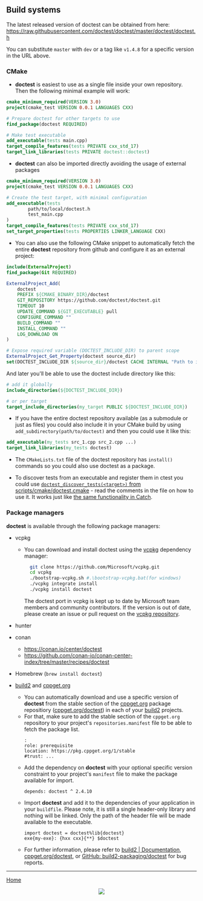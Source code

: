 ## Build systems

The latest released version of doctest can be obtained from here: https://raw.githubusercontent.com/doctest/doctest/master/doctest/doctest.h

You can substitute ```master``` with ```dev``` or a tag like ```v1.4.8``` for a specific version in the URL above.

### CMake

- **doctest** is easiest to use as a single file inside your own repository. Then the following minimal example will work:

```cmake
cmake_minimum_required(VERSION 3.0)
project(cmake_test VERSION 0.0.1 LANGUAGES CXX)

# Prepare doctest for other targets to use
find_package(doctest REQUIRED)

# Make test executable
add_executable(tests main.cpp)
target_compile_features(tests PRIVATE cxx_std_17)
target_link_libraries(tests PRIVATE doctest::doctest)
```

- **doctest** can also be imported directly avoiding the usage of external packages

```cmake
cmake_minimum_required(VERSION 3.0)
project(cmake_test VERSION 0.0.1 LANGUAGES CXX)

# Create the test target, with minimal configuration
add_executable(tests
        path/to/local/doctest.h
        test_main.cpp
)
target_compile_features(tests PRIVATE cxx_std_17)
set_target_properties(tests PROPERTIES LINKER_LANGUAGE CXX)
```

- You can also use the following CMake snippet to automatically fetch the entire **doctest** repository from github and configure it as an external project:

```cmake
include(ExternalProject)
find_package(Git REQUIRED)

ExternalProject_Add(
    doctest
    PREFIX ${CMAKE_BINARY_DIR}/doctest
    GIT_REPOSITORY https://github.com/doctest/doctest.git
    TIMEOUT 10
    UPDATE_COMMAND ${GIT_EXECUTABLE} pull
    CONFIGURE_COMMAND ""
    BUILD_COMMAND ""
    INSTALL_COMMAND ""
    LOG_DOWNLOAD ON
)

# Expose required variable (DOCTEST_INCLUDE_DIR) to parent scope
ExternalProject_Get_Property(doctest source_dir)
set(DOCTEST_INCLUDE_DIR ${source_dir}/doctest CACHE INTERNAL "Path to include folder for doctest")
```

And later you'll be able to use the doctest include directory like this:

```cmake
# add it globally
include_directories(${DOCTEST_INCLUDE_DIR})

# or per target
target_include_directories(my_target PUBLIC ${DOCTEST_INCLUDE_DIR})
```

- If you have the entire doctest repository available (as a submodule or just as files) you could also include it in your CMake build by using ```add_subdirectory(path/to/doctest)``` and then you could use it like this:

```cmake
add_executable(my_tests src_1.cpp src_2.cpp ...)
target_link_libraries(my_tests doctest)
```

- The ```CMakeLists.txt``` file of the doctest repository has ```install()``` commands so you could also use doctest as a package.

- To discover tests from an executable and register them in ctest you could use [```doctest_discover_tests(<target>)``` from scripts/cmake/doctest.cmake](../../scripts/cmake/doctest.cmake) - read the comments in the file on how to use it. It works just like [the same functionality in Catch](https://github.com/catchorg/Catch2/blob/master/docs/cmake-integration.md#automatic-test-registration).

### Package managers

**doctest** is available through the following package managers:

- vcpkg    
    - You can download and install doctest using the [vcpkg](https://github.com/Microsoft/vcpkg) dependency manager:
      ```sh
        git clone https://github.com/Microsoft/vcpkg.git
        cd vcpkg
        ./bootstrap-vcpkg.sh #.\bootstrap-vcpkg.bat(for windows)
        ./vcpkg integrate install
        ./vcpkg install doctest
      ```
      The doctest port in vcpkg is kept up to date by Microsoft team members and community contributors. If the version is out of date, please create an issue or pull request on the [vcpkg repository](https://github.com/Microsoft/vcpkg).

- hunter
- conan
    - https://conan.io/center/doctest
    - https://github.com/conan-io/conan-center-index/tree/master/recipes/doctest
- Homebrew (`brew install doctest`)

- [build2](https://build2.org/) and [cppget.org](https://cppget.org/)
    + You can automatically download and use a specific version of **doctest** from the stable section of the [cppget.org](https://cppget.org/) package repositiory ([cppget.org/doctest](https://cppget.org/doctest)) in each of your [build2](https://build2.org) projects.
    + For that, make sure to add the stable section of the `cppget.org` repository to your project's `repositories.manifest` file to be able to fetch the package list.
        ```
        :
        role: prerequisite
        location: https://pkg.cppget.org/1/stable
        #trust: ...
        ```
    + Add the dependency on **doctest** with your optional specific version constraint to your project's `manifest` file to make the package available for import.
        ```
        depends: doctest ^ 2.4.10
        ```
    + Import **doctest** and add it to the dependencies of your application in your `buildfile`. Please note, it is still a single header-only library and nothing will be linked. Only the path of the header file will be made available to the executable.
        ```
        import doctest = doctest%lib{doctest}
        exe{my-exe}: {hxx cxx}{**} $doctest
        ```
    + For further information, please refer to [build2 | Documentation](https://build2.org/doc.xhtml), [cppget.org/doctest](https://cppget.org/doctest), or [GitHub: build2-packaging/doctest](https://github.com/build2-packaging/doctest) for bug reports.

---

[Home](readme.md#reference)

<p align="center"><img src="../../scripts/data/logo/icon_2.svg"></p>
